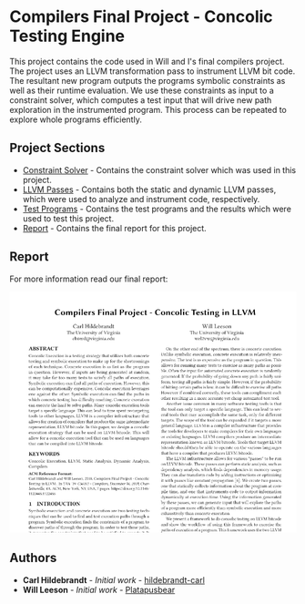 # Compilers Final Project - Concolic Testing Engine

This project contains the code used in Will and I's final compilers project. The project uses an LLVM transformation pass to instrument LLVM bit code. The resultant new program outputs the programs symbolic constraints as well as their runtime evaluation. We use these constraints as input to a constraint solver, which computes a test input that will drive new path exploration in the instrumented program. This process can be repeated to explore whole programs efficiently.

## Project Sections

* [Constraint Solver](./Constraint_Solver/) - Contains the constraint solver which was used in this project.
* [LLVM Passes](./LLVM_Passes/) - Contains both the static and dynamic LLVM passes, which were used to analyze and instrument code, respectively.
* [Test Programs](./Test_Programs) - Contains the test programs and the results which were used to test this project.
* [Report](./Report) - Contains the final report for this project.

## Report

For more information read our final report:

[![paper](./cover.png)](./Report/CompilerFinal.pdf)

## Authors

* **Carl Hildebrandt** - *Initial work* - [hildebrandt-carl](https://github.com/hildebrandt-carl)
* **Will Leeson** - *Initial work* - [Platapusbear](https://github.com/PlatapusBear)
